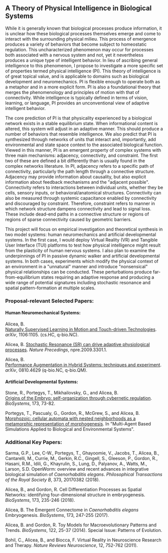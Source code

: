 ## A Theory of Physical Intelligence in Biological Systems

While it is generally known that biological processes produce information, it is unclear how these biological processes themselves emerge and come to interact with the surrounding physical milieu. This process of emergence produces a variety of behaviors that become subject to homeostatic regulation. This uncharacterized phenomenon may occur for processes both associated with a nervous system and not, yet it nevertheless produces a unique type of intelligent behavior. In lieu of ascribing general intelligence to this phenomenon, I propose to investigate a more specific set of properties termed physical intelligence (PI). This theory of intelligence is of great topical value, and is applicable to domains such as biological development and neuromechanics. PI is flexible enough to operate both as a metaphor and in a more explicit form. PI is also a foundational theory that merges the phenomenology and principles of motion with that of connectivity. While intelligence is typically defined in terms of vision, learning, or language, PI provides an unconventional view of adaptive intelligent behavior. 

The core prediction of PI is that physicality experienced by a biological network exists in a stable equilibrium state. When informational content is altered, this system will adjust in an adaptive manner. This should produce a number of behaviors that resemble intelligence. We also predict that PI is synthesized through networks of units that interact and, importantly, add environmental and state space context to the associated biological function. Viewed in this manner, PI is an emergent property of complex systems with three main mechanisms: adjacency, connectivity, and constraint. The first two of these are defined a bit differently than is usually found in the complex networks literature. In PI, adjacency refers to a specific path of connectivity, particularly the path length through a connective structure. Adjacency may provide information about causality, but also explicit information about feedback mechanisms and the "adjacent possible". Connectivity refers to interactions between individual units, whether they be cells, sensory inputs, or behavioral/anatomical structures. Connectivity can also be measured through systemic capacitance enabled by connectivity and discouraged by constraint. Therefore, constraint refers to manner in which network structure dampens connectivity and lead to signal loss. These include dead-end paths in a connective structure or regions of regions of sparse connectivity caused by geometric barriers.

This project will focus on empirical investigation and theoretical synthesis in two model systems: human neuromechanics and artificial developmental systems. In the first case, I would deploy Virtual Reality (VR) and Tangible User Interface (TUI) platforms to test how physical intelligence might result from the plasticity of human nervous systems. I also plan to examine the underpinnings of PI in passive dynamic walker and artificial developmental systems.  In both cases, experiments which modify the physical context of an environment in a "unnatural" manner and introduce "nonsensical" physical relationships can be conducted. These perturbations produce far-from-equilibrium states requiring an adaptive response and producing a wide range of potential signatures including stochastic resonance and spatial pattern-formation at multiple scales.  

### Proposal-relevant Selected Papers:
#### Human Neuromechanical Systems:
Alicea, B.  
[Naturally Supervised Learning in Motion and Touch-driven Technologies](https://arxiv.org/abs/1106.1105). _arXiv_, 1106:1105. (cs.HC, q-bio.NC).  

Alicea, B.
[Stochastic Resonance (SR) can drive adaptive physiological processes](http://precedings.nature.com/documents/3301/version/1). _Nature Precedings_, npre.2009.3301.1.  

Alicea, B.  
[Performance Augmentation in Hybrid Systems: techniques and experiment](https://arxiv.org/abs/0810.4629). _arXiv_, 0810.4629 (q-bio.NC, q-bio.QM).  


#### Artificial Developmental Systems:
Stone, R., Portegys, T., Mikhailovsky, G., and Alicea, B.	 
[Origins of the Embryo: self-organization through cybernetic regulation](https://www.researchgate.net/publication/316861647_Origins_of_the_Embryo_self-organization_through_cybernetic_regulation_Preprint). _BioSystems_, 173, 73-82.  

Portegys, T., Pascualy, G., Gordon, R., McGrew, S., and Alicea, B.  
[Morphozoic: cellular automata with nested neighborhoods as a metamorphic representation of morphogenesis](https://www.academia.edu/30534372/Morphozoic_Cellular_Automata_with_Nested_Neighborhoods_as_a_Metamorphic_Representation_of_Morphogenesis). In "Multi-Agent Based Simulations Applied to Biological and Environmental Systems".  


### Additional Key Papers:

Sarma, G.P., Lee, C-W., Portegys, T., Ghayoomie, V., Jacobs, T., Alicea, B., Cantarelli, M., Currie, M., Gerkin, R.C., Gingell, S., Gleeson, P., Gordon, R., Hasani, R.M., Idili, G., Khayrulin, S., Lung, D., Palyanov, A., Watts, M., Larson, S.D. 
OpenWorm: overview and recent advances in integrative biological simulation of _Caenorhabditis elegans_. _Philosophical Transactions of the Royal Society B_, 373, 20170382 (2018).

Alicea, B., and Gordon, R. 
Cell Differentiation Processes as Spatial Networks: identifying four-dimensional structure in embryogenesis. _BioSystems_, 173, 235-246 (2018).

Alicea, B. The Emergent Connectome in _Caenorhabditis elegans_ Embryogenesis. _BioSystems_, 173, 247-255 (2017).

Alicea, B. and Gordon, R. Toy Models for Macroevolutionary Patterns and Trends. _BioSystems_, 122, 25-37 (2014). Special Issue: Patterns of Evolution.

Bohil, C., Alicea, B., and Biocca, F. Virtual Reality in Neuroscience Research and Therapy. _Nature Reviews Neuroscience_, 12, 752-762 (2011).
